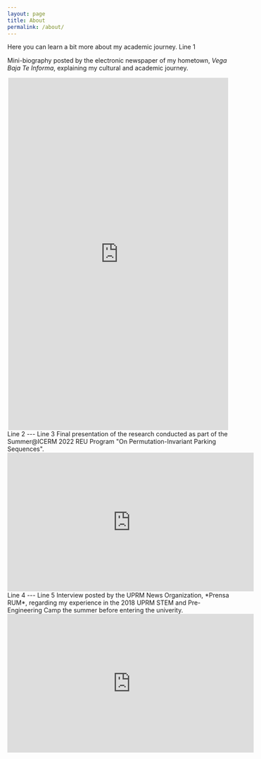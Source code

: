 ```yaml
---
layout: page
title: About
permalink: /about/
---
```

Here you can learn a bit more about my academic journey.
Line 1
<!-- {% include image.html url="/images/octojekyll.png" caption="Octojekyll." width=300 align="right" %} -->
Mini-biography posted by the electronic newspaper of my hometown, *Vega Baja Te Informa*, explaining my cultural and academic journey.
<div style="text-align:center;">
  <iframe src="https://www.facebook.com/plugins/post.php?href=https%3A%2F%2Fwww.facebook.com%2Fvegabajateinforma%2Fposts%2Fpfbid02hGjWSGCnKYXtXpR18t7Giiz73mNJX883m79m7mg4AnVJCGDwsktSQYLY1vfL6iZZl&show_text=true&width=500"
    width="500" height="800" style="border:none; overflow:hidden; display:block; margin: 0 auto;"
    scrolling="no" frameborder="0" allowfullscreen="true"
    allow="autoplay; clipboard-write; encrypted-media; picture-in-picture; web-share">
  </iframe>
</div>
Line 2
---
Line 3
Final presentation of the research conducted as part of the Summer@ICERM 2022 REU Program "On Permutation-Invariant Parking Sequences".
<div style="text-align:center;">
  <iframe src="https://brown.hosted.panopto.com/Panopto/Pages/Embed.aspx?id=2e350578-3784-48d7-abfc-aee70108ed63&autoplay=false&offerviewer=true&showtitle=false&showbrand=false&start=0"
    width="560" height="315" frameborder="0" allowfullscreen>
  </iframe>
</div>
Line 4
---
Line 5
Interview posted by the UPRM News Organization, *Prensa RUM*, regarding my experience in the 2018 UPRM STEM and Pre-Engineering Camp the summer before entering the univerity.
<div style="text-align: center;">
  <iframe width="560" height="315" src="https://www.youtube.com/embed/sNTfmJjSI60?start=144"
    title="YouTube video player" frameborder="0" allow="accelerometer; autoplay; clipboard-write; 
    encrypted-media; gyroscope; picture-in-picture; web-share" allowfullscreen>
  </iframe>
</div>
